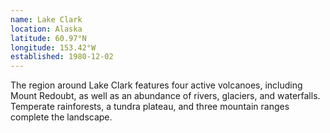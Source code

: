 ```yaml
---
name: Lake Clark
location: Alaska
latitude: 60.97°N
longitude: 153.42°W
established: 1980-12-02
---
```


The region around Lake Clark features four active volcanoes, including Mount Redoubt, as well as an abundance of rivers, glaciers, and waterfalls. Temperate rainforests, a tundra plateau, and three mountain ranges complete the landscape.
